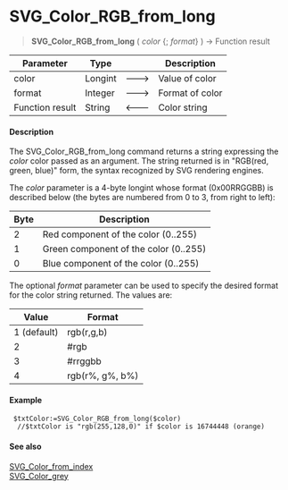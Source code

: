 # SVG_Color_RGB_from_long

>**SVG_Color_RGB_from_long** ( *color* {; *format*} ) -> Function result

| Parameter | Type |  | Description |
| --- | --- | --- | --- |
| color | Longint | &#x1F852; | Value of color |
| format | Integer | &#x1F852; | Format of color |
| Function result | String | &#x1F850; | Color string |



#### Description 

The SVG\_Color\_RGB\_from\_long command returns a string expressing the *color* color passed as an argument. The string returned is in "RGB(red, green, blue)" form, the syntax recognized by SVG rendering engines.

The *color* parameter is a 4-byte longint whose format (0x00RRGGBB) is described below (the bytes are numbered from 0 to 3, from right to left):

| **Byte** | **Description**                       |
| -------- | ------------------------------------- |
| 2        | Red component of the color (0..255)   |
| 1        | Green component of the color (0..255) |
| 0        | Blue component of the color (0..255)  |

The optional *format* parameter can be used to specify the desired format for the color string returned. The values are:

| **Value**   | **Format**      |
| ----------- | --------------- |
| 1 (default) | rgb(r,g,b)      |
| 2           | #rgb            |
| 3           | #rrggbb         |
| 4           | rgb(r%, g%, b%) |

#### Example 

```4d
 $txtColor:=SVG_Color_RGB_from_long($color)
  //$txtColor is "rgb(255,128,0)" if $color is 16744448 (orange)
```

#### See also 

[SVG\_Color\_from\_index](SVG%5FColor%5Ffrom%5Findex.md)  
[SVG\_Color\_grey](SVG%5FColor%5Fgrey.md)  